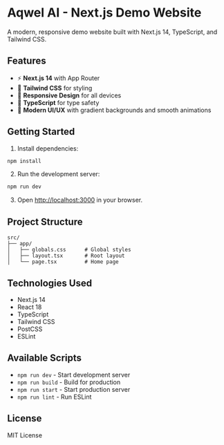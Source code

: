 # Aqwel AI - Next.js Demo Website

A modern, responsive demo website built with Next.js 14, TypeScript, and Tailwind CSS.

## Features

- ⚡ **Next.js 14** with App Router
- 🎨 **Tailwind CSS** for styling
- 📱 **Responsive Design** for all devices
- 🔧 **TypeScript** for type safety
- 🚀 **Modern UI/UX** with gradient backgrounds and smooth animations

## Getting Started

1. Install dependencies:
```bash
npm install
```

2. Run the development server:
```bash
npm run dev
```

3. Open [http://localhost:3000](http://localhost:3000) in your browser.

## Project Structure

```
src/
├── app/
│   ├── globals.css      # Global styles
│   ├── layout.tsx       # Root layout
│   └── page.tsx         # Home page
```

## Technologies Used

- Next.js 14
- React 18
- TypeScript
- Tailwind CSS
- PostCSS
- ESLint

## Available Scripts

- `npm run dev` - Start development server
- `npm run build` - Build for production
- `npm run start` - Start production server
- `npm run lint` - Run ESLint

## License

MIT License
